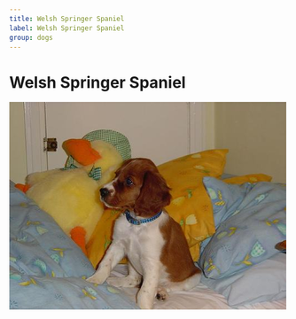 ```yaml
---
title: Welsh Springer Spaniel
label: Welsh Springer Spaniel
group: dogs
---
```


# Welsh Springer Spaniel

![Welsh Springer Spaniel](/assets/images/Welsh_springer_spaniel/image.jpg "Welsh Springer Spaniel")